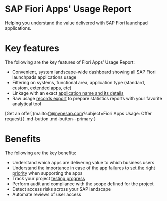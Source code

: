 # SAP Fiori Apps' Usage Report
Helping you understand the value delivered with SAP Fiori launchpad applications.

# Key features
The following are the key features of Fiori Apps’ Usage Report:

-   Convenient, system landscape-wide dashboard showing all SAP Fiori launchpads applications usage 
-   Filtering on systems, functional area, application type (standard, custom, extended apps, etc)
-   Linkage with an exact [application name and its details](2020/FPS01/app-ids.md)
-   Raw usage [records export](2020/FPS01/recexp.md) to prepare statistics reports with your favorite analytical tool

[Get an offer](mailto:ft@nypesap.com?subject=Fiori Apps Usage: Offer request){ .md-button .md-button--primary }
# Benefits
The following are the key benefits:

-   Understand which apps are delivering value to which business users
-   Understand the importance in case of the app failures to [set the right priority](2020/FPS01/use-cases/priority-setting.md) when supporting the apps
-   Track your project [testing progress](2020/FPS01/use-cases/testing.md)
-   Perform audit and compliance with the scope defined for the project
-   Detect access risks across your SAP landscape
-   Automate reviews of user access